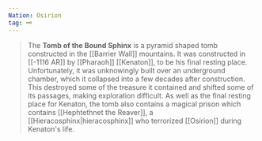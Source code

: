 ```yaml
---
Nation: Osirion
tag: 🗝️
---
```


> The **Tomb of the Bound Sphinx** is a pyramid shaped tomb constructed in the [[Barrier Wall]] mountains. It was constructed in [[-1116 AR]] by [[Pharaoh]] [[Kenaton]], to be his final resting place.  Unfortunately, it was unknowingly built over an underground chamber, which it collapsed into a few decades after construction.  This destroyed some of the treasure it contained and shifted some of its passages, making exploration difficult.
> As well as the final resting place for Kenaton, the tomb also contains a magical prison which contains [[Hephtethnet the Reaver]], a [[Hieracosphinx|hieracosphinx]] who terrorized [[Osirion]] during Kenaton's life.








